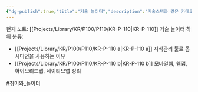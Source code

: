 ```yaml
---
{"dg-publish":true,"title":"기술 놀이터","description":"기술스택과 같은 카테고리에 속하지 않은, 취미에 가까운 기술적인 글들을 모아놓는 카테고리입니다.","permalink":"/projects/library/kr/p100/p110/kr-p-110/","dgPassFrontmatter":true,"noteIcon":"0","created":"2024-12-23T17:08:33.554+09:00","updated":"2024-12-23T17:09:33.801+09:00"}
---
```


현재 노트: [[Projects/Library/KR/P100/P110/KR-P-110\|KR-P-110]] 기술 놀이터
하위 분류:
- [[Projects/Library/KR/P100/P110/KR-P-110 a\|KR-P-110 a]] 지식관리 툴로 옵시디언을 사용하는 이유
- [[Projects/Library/KR/P100/P110/KR-P-110 b\|KR-P-110 b]] 모바일웹, 웹앱, 하이브리드앱, 네이티브앱 정리

#취미와_놀이터 